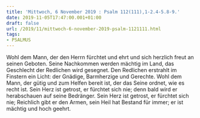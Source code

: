 ```yaml
---
title: 'Mittwoch, 6 November 2019 : Psalm 112(111),1-2.4-5.8-9.'
date: 2019-11-05T17:47:00.001+01:00
draft: false
url: /2019/11/mittwoch-6-november-2019-psalm-1121111.html
tags: 
- PSALMUS
---
```


Wohl dem Mann, der den Herrn fürchtet und ehrt und sich herzlich freut an seinen Geboten. Seine Nachkommen werden mächtig im Land, das Geschlecht der Redlichen wird gesegnet. Den Redlichen erstrahlt im Finstern ein Licht: der Gnädige, Barmherzige und Gerechte. Wohl dem Mann, der gütig und zum Helfen bereit ist, der das Seine ordnet, wie es recht ist. Sein Herz ist getrost, er fürchtet sich nie; denn bald wird er herabschauen auf seine Bedränger. Sein Herz ist getrost, er fürchtet sich nie; Reichlich gibt er den Armen, sein Heil hat Bestand für immer; er ist mächtig und hoch geehrt.